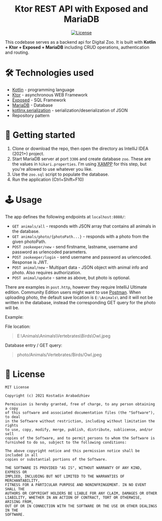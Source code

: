<h1 align="center">Ktor REST API with Exposed and MariaDB</h1>

<p align="center">
  <a href="https://opensource.org/licenses/MIT"><img alt="License" src="https://img.shields.io/badge/License-MIT-blue.svg"/></a>
</p>

This codebase serves as a backend api for Digital Zoo. It is built with **Kotlin + Ktor + Exposed + MariaDB** including 
CRUD operations, authentication and routing. 

# 🛠️ Technologies used
- [Kotlin](https://kotlinlang.org/) - programming language
- [Ktor](https://ktor.io/) - asynchronous WEB Framework
- [Exposed](https://github.com/JetBrains/Exposed) - SQL Framework
- [MariaDB](https://mariadb.org/) - Database
- [kotlinx.serialization](https://github.com/Kotlin/kotlinx.serialization) - serialization/deserialization of JSON
- Repository pattern

# 🏃 Getting started
1. Clone or download the repo, then open the directory as IntelliJ IDEA (2021+) project.
2. Start MariaDB server at port `3306` and create database `zoo`. These are the values in `hikari.properties`. I'm 
   using [XAMPP](https://www.apachefriends.org/download.html) for this step, but you're allowed to use whatever you like.
3. Use the `zoo.sql` script to populate the database.
4. Run the application (Ctrl+Shift+F10)

# 🕹️ Usage
The app defines the following endpoints at `localhost:8080/`: 
- `GET animals/all` - responds with JSON array that contains all animals in the database.
- `GET animals/photo/{photoPath...}` - responds with a photo from the given photoPath.
- `POST zookeeper/new` - send firstname, lastname, username and password as urlencoded parameters.
- `POST zookeeper/login` - send username and password as urlencoded. Response is JWT.
- `POST animal/new` - Multipart data - JSON object with animal info and photo. Also requires authorization. 
- `POST animal/update` - same as above, but photo is optional.
  
There are examples in `post.http`, however they require IntelliJ Ultimate edition. Community Edition users might 
want to use [Postman](https://www.postman.com/).
When uploading photo, the default save location is `E:\Animals\` and it will not be written in the database, 
instead the corresponding GET query for the photo will be. 

Example: 

File location: 
> E:\Animals\Animals\Vertebrates\Birds\Owl.jpeg

Database entry / GET query:
> photo/Animals/Vertebrates/Birds/Owl.jpeg

# 📝 License
```
MIT License

Copyright (c) 2021 Kostadin Arabadzhiev

Permission is hereby granted, free of charge, to any person obtaining a copy
of this software and associated documentation files (the "Software"), to deal
in the Software without restriction, including without limitation the rights
to use, copy, modify, merge, publish, distribute, sublicense, and/or sell
copies of the Software, and to permit persons to whom the Software is
furnished to do so, subject to the following conditions:

The above copyright notice and this permission notice shall be included in all
copies or substantial portions of the Software.

THE SOFTWARE IS PROVIDED "AS IS", WITHOUT WARRANTY OF ANY KIND, EXPRESS OR
IMPLIED, INCLUDING BUT NOT LIMITED TO THE WARRANTIES OF MERCHANTABILITY,
FITNESS FOR A PARTICULAR PURPOSE AND NONINFRINGEMENT. IN NO EVENT SHALL THE
AUTHORS OR COPYRIGHT HOLDERS BE LIABLE FOR ANY CLAIM, DAMAGES OR OTHER
LIABILITY, WHETHER IN AN ACTION OF CONTRACT, TORT OR OTHERWISE, ARISING FROM,
OUT OF OR IN CONNECTION WITH THE SOFTWARE OR THE USE OR OTHER DEALINGS IN THE
SOFTWARE.